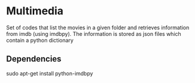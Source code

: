 # Multimedia

Set of codes that list the movies in a given folder and retrieves information from imdb (using imdbpy). The information is stored as json files which contain a python dictionary

## Dependencies
sudo apt-get install python-imdbpy


